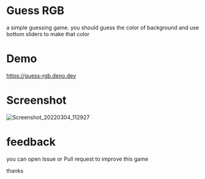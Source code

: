 # Guess RGB

a simple guessing game. you should guess the color of background and use bottom sliders to make that color

# Demo
https://guess-rgb.deno.dev

# Screenshot
![Screenshot_20220304_112927](https://user-images.githubusercontent.com/42554876/156715084-c95899aa-8362-47a8-be61-c1f011f155ae.png)

# feedback
you can open Issue or Pull request to improve this game

thanks
